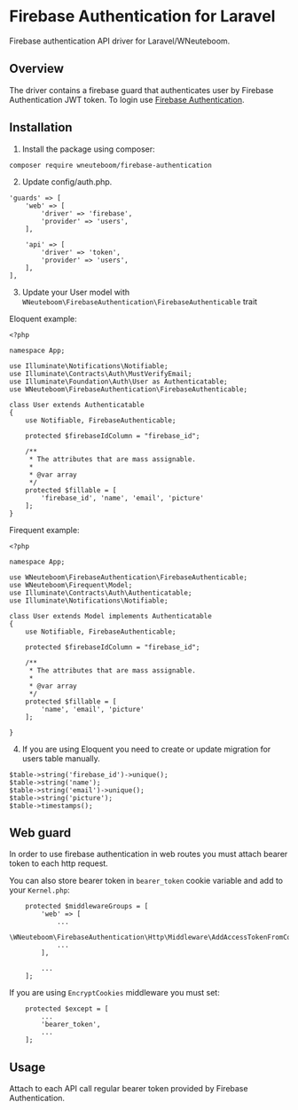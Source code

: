 # Firebase Authentication for Laravel

Firebase authentication API driver for Laravel/WNeuteboom.

## Overview

The driver contains a firebase guard that authenticates user by Firebase Authentication JWT token. To login use [Firebase Authentication](https://firebase.google.com/docs/auth/web/firebaseui).

## Installation

1) Install the package using composer:
```
composer require wneuteboom/firebase-authentication
```

2) Update config/auth.php.

```
'guards' => [
    'web' => [
        'driver' => 'firebase',
        'provider' => 'users',
    ],

    'api' => [
        'driver' => 'token',
        'provider' => 'users',
    ],
],
```

3) Update your User model with `WNeuteboom\FirebaseAuthentication\FirebaseAuthenticable` trait

Eloquent example:
```
<?php

namespace App;

use Illuminate\Notifications\Notifiable;
use Illuminate\Contracts\Auth\MustVerifyEmail;
use Illuminate\Foundation\Auth\User as Authenticatable;
use WNeuteboom\FirebaseAuthentication\FirebaseAuthenticable;

class User extends Authenticatable
{
    use Notifiable, FirebaseAuthenticable;

    protected $firebaseIdColumn = "firebase_id";

    /**
     * The attributes that are mass assignable.
     *
     * @var array
     */
    protected $fillable = [
        'firebase_id', 'name', 'email', 'picture'
    ];
}

```
Firequent example:
```
<?php

namespace App;

use WNeuteboom\FirebaseAuthentication\FirebaseAuthenticable;
use WNeuteboom\Firequent\Model;
use Illuminate\Contracts\Auth\Authenticatable;
use Illuminate\Notifications\Notifiable;

class User extends Model implements Authenticatable
{
    use Notifiable, FirebaseAuthenticable;

    protected $firebaseIdColumn = "firebase_id";

    /**
     * The attributes that are mass assignable.
     *
     * @var array
     */
    protected $fillable = [
        'name', 'email', 'picture'
    ];

}

```

4. If you are using Eloquent you need to create or update migration for users table manually.
```
$table->string('firebase_id')->unique();
$table->string('name');
$table->string('email')->unique();
$table->string('picture');
$table->timestamps();
```

## Web guard

In order to use firebase authentication in web routes you must attach bearer token to each http request.

You can also store bearer token in `bearer_token` cookie variable and add to your `Kernel.php`:
```
    protected $middlewareGroups = [
        'web' => [
            ...
            \WNeuteboom\FirebaseAuthentication\Http\Middleware\AddAccessTokenFromCookie::class,
            ...
        ],

        ...
    ];
```

If you are using `EncryptCookies` middleware you must set:
```
    protected $except = [
        ...
        'bearer_token',
        ...
    ];
```

## Usage

Attach to each API call regular bearer token provided by Firebase Authentication.
